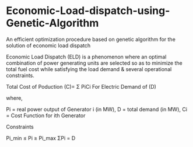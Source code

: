# Economic-Load-dispatch-using-Genetic-Algorithm
 An efficient optimization procedure based on genetic algorithm for the solution of economic load dispatch

Economic Load Dispatch (ELD) is a phenomenon where an optimal combination of power generating units are selected so as to minimize the total fuel cost while satisfying the load demand & several operational constraints.


Total Cost of Poduction (C)=  Σ PiCi For Electric Demand of (D)


where,

Pi = real power output of Generator i (in MW),
D = total demand (in MW),
Ci = Cost Function for ith Generator


Constraints

Pi_min ≤ Pi ≥ Pi_max
ΣPi = D

